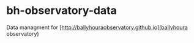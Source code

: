 # bh-observatory-data
Data managment for [http://ballyhouraobservatory.github.io](ballyhoura observatory)

